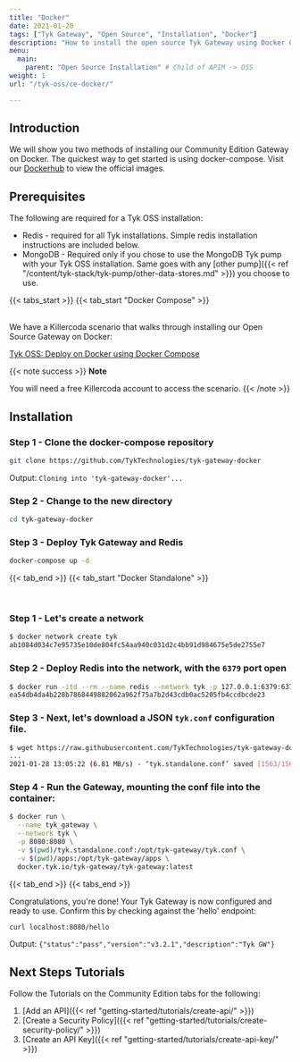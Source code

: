 ```yaml
---
title: "Docker"
date: 2021-01-20
tags: ["Tyk Gateway", "Open Source", "Installation", "Docker"]
description: "How to install the open source Tyk Gateway using Docker Compose or as Docker Standalone"
menu:
  main:
    parent: "Open Source Installation" # Child of APIM -> OSS
weight: 1
url: "/tyk-oss/ce-docker/"

---
```


## Introduction

We will show you two methods of installing our Community Edition Gateway on Docker.
The quickest way to get started is using docker-compose. Visit our [Dockerhub](https://hub.docker.com/u/tykio/) to view the official images.

## Prerequisites

The following are required for a Tyk OSS installation:
 - Redis   - required for all Tyk installations.
             Simple redis installation instructions are included below.
 - MongoDB - Required only if you chose to use the MongoDB Tyk pump with your Tyk OSS installation. Same goes with any [other pump]({{< ref "/content/tyk-stack/tyk-pump/other-data-stores.md" >}}) you choose to use.
             
{{< tabs_start >}}
{{< tab_start "Docker Compose" >}}


<br>
We have a Killercoda scenario that walks through installing our Open Source Gateway on Docker:

[Tyk OSS: Deploy on Docker using Docker Compose](https://killercoda.com/tyk-tutorials/scenario/Tyk-install-OSS-docker-compose)

{{< note success >}}
**Note**  

You will need a free Killercoda account to access the scenario.
{{< /note >}}

## Installation 

### Step 1 - Clone the docker-compose repository

```bash
git clone https://github.com/TykTechnologies/tyk-gateway-docker
```

Output:
`Cloning into 'tyk-gateway-docker'...`

### Step 2 - Change to the new directory

```bash
cd tyk-gateway-docker
```

### Step 3 - Deploy Tyk Gateway and Redis

```bash
docker-compose up -d
```
{{< tab_end >}}
{{< tab_start "Docker Standalone" >}}

<br>

### Step 1 - Let's create a network

```.bash
$ docker network create tyk
ab1084d034c7e95735e10de804fc54aa940c031d2c4bb91d984675e5de2755e7
```

### Step 2 - Deploy Redis into the network, with the `6379` port open

```.bash
$ docker run -itd --rm --name redis --network tyk -p 127.0.0.1:6379:6379 redis:4.0-alpine
ea54db4da4b228b7868449882062a962f75a7b2d43cdb0ac5205fb4ccdbcde23
```

### Step 3 - Next, let's download a JSON `tyk.conf` configuration file. 

```.bash
$ wget https://raw.githubusercontent.com/TykTechnologies/tyk-gateway-docker/master/tyk.standalone.conf
...
2021-01-28 13:05:22 (6.81 MB/s) - ‘tyk.standalone.conf’ saved [1563/1563]
```

### Step 4 - Run the Gateway, mounting the conf file into the container:

```.bash
$ docker run \
  --name tyk_gateway \
  --network tyk \
  -p 8080:8080 \
  -v $(pwd)/tyk.standalone.conf:/opt/tyk-gateway/tyk.conf \
  -v $(pwd)/apps:/opt/tyk-gateway/apps \
  docker.tyk.io/tyk-gateway/tyk-gateway:latest
```
{{< tab_end >}}
{{< tabs_end >}}

Congratulations, you're done! Your Tyk Gateway is now configured and ready to use.
Confirm this by checking against the 'hello' endpoint:

```bash
curl localhost:8080/hello
```

Output:
`{"status":"pass","version":"v3.2.1","description":"Tyk GW"}`

## Next Steps Tutorials

Follow the Tutorials on the Community Edition tabs for the following:

1. [Add an API]({{< ref "getting-started/tutorials/create-api/" >}})
2. [Create a Security Policy]({{< ref "getting-started/tutorials/create-security-policy/" >}})
3. [Create an API Key]({{< ref "getting-started/tutorials/create-api-key/" >}})